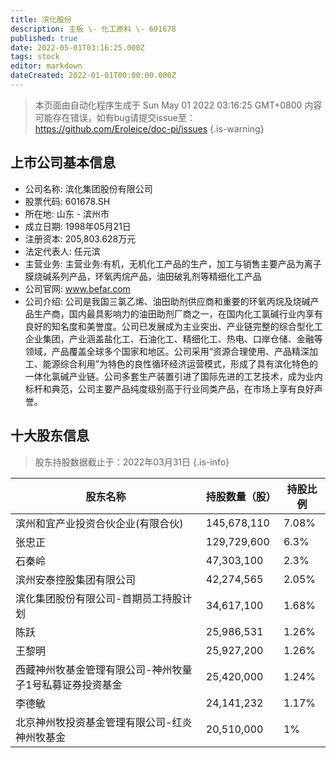 ```yaml
---
title: 滨化股份
description: 主板 \- 化工原料 \- 601678
published: true
date: 2022-05-01T03:16:25.000Z
tags: stock
editor: markdown
dateCreated: 2022-01-01T00:00:00.000Z
---
```


> 本页面由自动化程序生成于 Sun May 01 2022 03:16:25 GMT+0800
> 内容可能存在错误，如有bug请提交issue至：https://github.com/Eroleice/doc-pi/issues
{.is-warning}

## 上市公司基本信息
- 公司名称: 滨化集团股份有限公司
- 股票代码: 601678.SH
- 所在地: 山东 - 滨州市
- 成立日期: 1998年05月21日
- 注册资本: 205,803.628万元
- 法定代表人: 任元滨
- 主营业务: 主营业务:有机，无机化工产品的生产，加工与销售主要产品为离子膜烧碱系列产品，环氧丙烷产品，油田破乳剂等精细化工产品
- 公司官网: www.befar.com
- 公司介绍: 公司是我国三氯乙烯、油田助剂供应商和重要的环氧丙烷及烧碱产品生产商，国内最具影响力的油田助剂厂商之一，在国内化工氯碱行业内享有良好的知名度和美誉度。公司已发展成为主业突出、产业链完整的综合型化工企业集团，产业涵盖盐化工、石油化工、精细化工、热电、口岸仓储、金融等领域，产品覆盖全球多个国家和地区。公司采用“资源合理使用、产品精深加工、能源综合利用”为特色的良性循环经济运营模式，形成了具有滨化特色的一体化氯碱产业链。公司多套生产装置引进了国际先进的工艺技术，成为业内标杆和典范，公司主要产品纯度级别高于行业同类产品，在市场上享有良好声誉。


## 十大股东信息
> 股东持股数据截止于：2022年03月31日
{.is-info}

| 股东名称 | 持股数量（股） | 持股比例 |
| --- | --- | --- |
| 滨州和宜产业投资合伙企业(有限合伙) | 145,678,110 | 7.08% |
| 张忠正 | 129,729,600 | 6.3% |
| 石秦岭 | 47,303,100 | 2.3% |
| 滨州安泰控股集团有限公司 | 42,274,565 | 2.05% |
| 滨化集团股份有限公司-首期员工持股计划 | 34,617,100 | 1.68% |
| 陈跃 | 25,986,531 | 1.26% |
| 王黎明 | 25,927,200 | 1.26% |
| 西藏神州牧基金管理有限公司-神州牧量子1号私募证券投资基金 | 25,420,000 | 1.24% |
| 李德敏 | 24,141,232 | 1.17% |
| 北京神州牧投资基金管理有限公司-红炎神州牧基金 | 20,510,000 | 1% |




